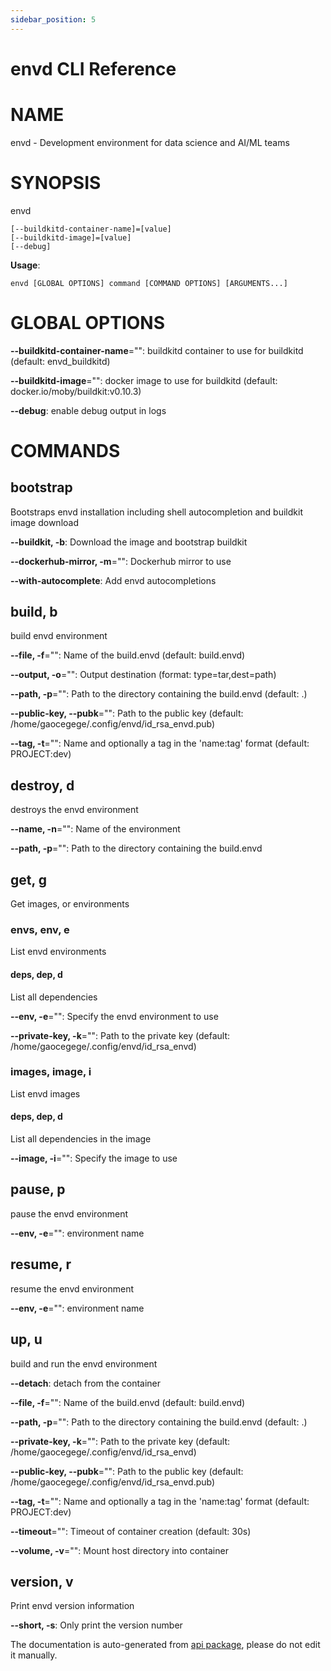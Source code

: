 ```yaml
---
sidebar_position: 5
---
```


# envd CLI Reference

# NAME

envd - Development environment for data science and AI/ML teams

# SYNOPSIS

envd

```
[--buildkitd-container-name]=[value]
[--buildkitd-image]=[value]
[--debug]
```

**Usage**:

```
envd [GLOBAL OPTIONS] command [COMMAND OPTIONS] [ARGUMENTS...]
```

# GLOBAL OPTIONS

**--buildkitd-container-name**="": buildkitd container to use for buildkitd (default: envd_buildkitd)

**--buildkitd-image**="": docker image to use for buildkitd (default: docker.io/moby/buildkit:v0.10.3)

**--debug**: enable debug output in logs


# COMMANDS

## bootstrap

Bootstraps envd installation including shell autocompletion and buildkit image download

**--buildkit, -b**: Download the image and bootstrap buildkit

**--dockerhub-mirror, -m**="": Dockerhub mirror to use

**--with-autocomplete**: Add envd autocompletions

## build, b

build envd environment

**--file, -f**="": Name of the build.envd (default: build.envd)

**--output, -o**="": Output destination (format: type=tar,dest=path)

**--path, -p**="": Path to the directory containing the build.envd (default: .)

**--public-key, --pubk**="": Path to the public key (default: /home/gaocegege/.config/envd/id_rsa_envd.pub)

**--tag, -t**="": Name and optionally a tag in the 'name:tag' format (default: PROJECT:dev)

## destroy, d

destroys the envd environment

**--name, -n**="": Name of the environment

**--path, -p**="": Path to the directory containing the build.envd

## get, g

Get images, or environments

### envs, env, e

List envd environments

#### deps, dep, d

List all dependencies

**--env, -e**="": Specify the envd environment to use

**--private-key, -k**="": Path to the private key (default: /home/gaocegege/.config/envd/id_rsa_envd)

### images, image, i

List envd images

#### deps, dep, d

List all dependencies in the image

**--image, -i**="": Specify the image to use

## pause, p

pause the envd environment

**--env, -e**="": environment name

## resume, r

resume the envd environment

**--env, -e**="": environment name

## up, u

build and run the envd environment

**--detach**: detach from the container

**--file, -f**="": Name of the build.envd (default: build.envd)

**--path, -p**="": Path to the directory containing the build.envd (default: .)

**--private-key, -k**="": Path to the private key (default: /home/gaocegege/.config/envd/id_rsa_envd)

**--public-key, --pubk**="": Path to the public key (default: /home/gaocegege/.config/envd/id_rsa_envd.pub)

**--tag, -t**="": Name and optionally a tag in the 'name:tag' format (default: PROJECT:dev)

**--timeout**="": Timeout of container creation (default: 30s)

**--volume, -v**="": Mount host directory into container

## version, v

Print envd version information

**--short, -s**: Only print the version number

The documentation is auto-generated from [api package](https://github.com/tensorchord/envd/tree/main/envd/api), please do not edit it manually.
